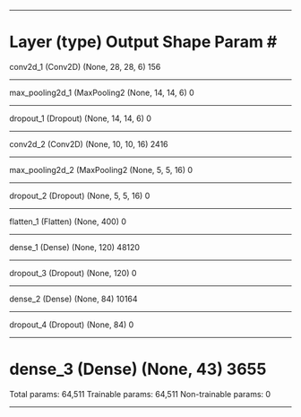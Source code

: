 _________________________________________________________________
Layer (type)                 Output Shape              Param #   
=================================================================
conv2d_1 (Conv2D)            (None, 28, 28, 6)         156       
_________________________________________________________________
max_pooling2d_1 (MaxPooling2 (None, 14, 14, 6)         0         
_________________________________________________________________
dropout_1 (Dropout)          (None, 14, 14, 6)         0         
_________________________________________________________________
conv2d_2 (Conv2D)            (None, 10, 10, 16)        2416      
_________________________________________________________________
max_pooling2d_2 (MaxPooling2 (None, 5, 5, 16)          0         
_________________________________________________________________
dropout_2 (Dropout)          (None, 5, 5, 16)          0         
_________________________________________________________________
flatten_1 (Flatten)          (None, 400)               0         
_________________________________________________________________
dense_1 (Dense)              (None, 120)               48120     
_________________________________________________________________
dropout_3 (Dropout)          (None, 120)               0         
_________________________________________________________________
dense_2 (Dense)              (None, 84)                10164     
_________________________________________________________________
dropout_4 (Dropout)          (None, 84)                0         
_________________________________________________________________
dense_3 (Dense)              (None, 43)                3655      
=================================================================
Total params: 64,511
Trainable params: 64,511
Non-trainable params: 0
_________________________________________________________________
